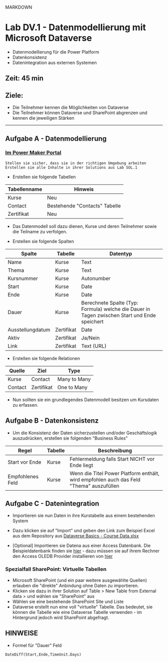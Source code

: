 MARKDOWN

# Lab DV.1 - Datenmodellierung mit Microsoft Dataverse
- Datenmodellierung für die Power Platform
- Datenkonsistenz
- Datenintegration aus externen Systemen
## Zeit: 45 min

## Ziele: 
- Die Teilnehmer kennen die Möglichkeiten von Dataverse
- Die Teilnehmer können Dataverse und SharePoint abgrenzen und kennen die jeweiligen Stärken

---
## Aufgabe A - Datenmodellierung

### [Im Power Maker Portal](https://make.powerapps.com)
```
Stellen sie sicher, dass sie in der richtigen Umgebung arbeiten
Erstellen sie alle Inhalte in ihrer Solutions aus Lab SOL.1
```
- Erstellen sie folgende Tabellen

| Tabellenname  | Hinweis |
| ------------- | --------|
| Kurse | Neu |
| Contact | Bestehende "Contacts" Tabelle |
| Zertifikat | Neu

- Das Datenmodell soll dazu dienen, Kurse und deren Teilnehmer sowie die Teilname zu verfolgen.

- Erstellen sie folgende Spalten

| Spalte  | Tabelle | Datentyp
| -----------|--------|----------|
| Name | Kurse | Text |
| Thema | Kurse | Text |
| Kursnummer | Kurse| Autonumber |
| Start | Kurse | Date |
| Ende | Kurse | Date |
| Dauer | Kurse |Berechnete Spalte (Typ: Formula) welche die Dauer in Tagen zwischen Start und Ende speichert|
| Ausstellungdatum | Zertifikat | Date |
| Aktiv |Zertifikat | Ja/Nein |
| Link | Zertifikat| Text (URL) |


- Erstellen sie folgende Relationen

| Quelle  | Ziel | Type
| -----------|--------|----------|
| Kurse | Contact | Many to Many | 
| Contact | Zertifikat | One to Many |

- Nun sollten sie ein grundlegendes Datenmodell besitzen um Kursdaten zu erfassen.

## Aufgabe B - Datenkonsistenz
- Um die Konsistenz der Daten sicherzustellen und/oder Geschäftslogik auszudrücken, erstellen sie folgenden "Business Rules"

| Regel  | Tabelle | Beschreibung 
| -----------|--------|----------|
| Start vor Ende | Kurse | Fehlermeldung falls Start NICHT vor Ende liegt | 
| Empfohlenes Feld | Kurse | Wenn die Titel Power Platform enthält, wird empfohlen auch das Feld "Thema" auszufüllen |


## Aufgabe C - Datenintegration

- Importieren sie nun Daten in ihre Kurstabelle aus einem bestehenden System
- Dazu klicken sie auf "Import" und geben den Link zum Beispiel Excel aus dem Repository aus [Dataverse Basics - Course Data.xlsx](https://github.com/aschauera/training/raw/master/PP%20-%20Power%20Plaform%20Basics/Dataverse/Dataverse%20Basics%20-%20Course%20Data.xlsx)

- [Optional] Importieren sie Datena aus einer Access Datenbank. Die Beispieldatenbank finden sie [hier](https://github.com/aschauera/training/raw/master/PP%20-%20Power%20Plaform%20Basics/Dataverse/Dataverse%20Basics%20-%20Course%20Data.accdb) - dazu müssen sie auf ihrem Rechner den Access OLEDB Provider installieren von [hier](https://github.com/aschauera/training/raw/master/PP%20-%20Power%20Plaform%20Basics/Dataverse/AccessDatabaseEngine_X64.exe)

### Spezialfall SharePoint: Virtuelle Tabellen

- Microsoft SharePoint (und ein paar weitere ausgewählte Quellen) erlauben die "direkte" Anbindung ohne Daten zu importieren.
- Klicken sie dazu in ihrer Solution auf Table > New Table from External data > und wählen sie "SharePoint" aus
- Wählen sie eine bestehende SharePoint Site und Liste
- Dataverse erstellt nun eine voll "virtuelle" Tabelle. Das bedeutet, sie können die Tabelle wie eine Dataverse Tabelle verwenden - im Hintergrund jedoch wird SharePoint abgefragt.

## HINWEISE

- Formel für "Dauer" Feld
```
DateDiff(Start,Ende,TimeUnit.Days)
```
